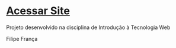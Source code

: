 # [Acessar Site](https://filipefr4.github.io/site-logica/)
Projeto desenvolvido na disciplina de Introdução à Tecnologia Web

Filipe França
